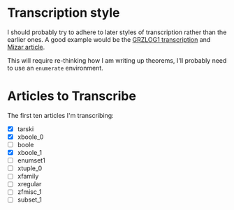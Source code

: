 # Transcription style

I should probably try to adhere to later styles of transcription rather
than the earlier ones. A good example would be the [GRZLOG1 transcription](http://mizar.org/fm/2015-23/pdf23-3/grzlog_1.pdf)
and [Mizar article](http://mizar.org/version/current/html/grzlog_1.html).

This will require re-thinking how I am writing up theorems, I'll
probably need to use an `enumerate` environment.

# Articles to Transcribe

The first ten articles I'm transcribing:
- [X] tarski
- [X] xboole_0
- [ ] boole
- [X] xboole_1
- [ ] enumset1
- [ ] xtuple_0
- [ ] xfamily
- [ ] xregular
- [ ] zfmisc_1
- [ ] subset_1